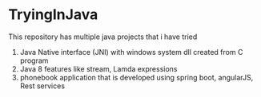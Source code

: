 # TryingInJava
This repository has multiple java projects that i have tried 
1) Java Native interface (JNI) with windows system dll created from C program
2) Java 8 features like stream, Lamda expressions
3) phonebook application that is developed using spring boot, angularJS, Rest services
